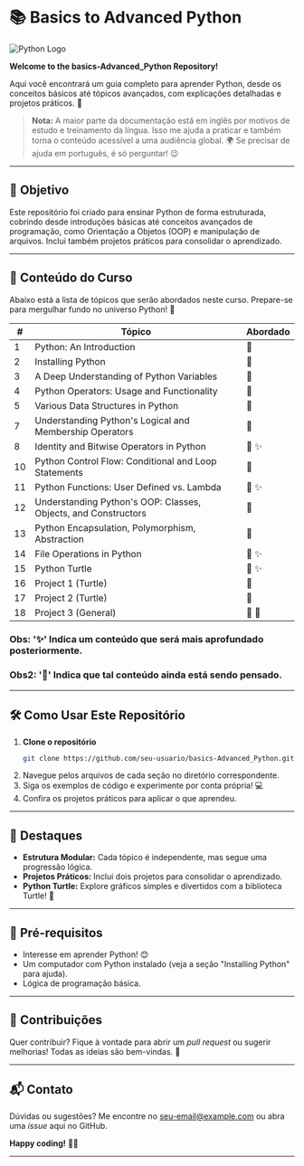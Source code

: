 # 📚 Basics to Advanced Python

![Python Logo](https://www.python.org/static/community_logos/python-logo.png)  

**Welcome to the basics-Advanced_Python Repository!**  

Aqui você encontrará um guia completo para aprender Python, desde os conceitos básicos até tópicos avançados, com explicações detalhadas e projetos práticos. 🚀

> **Nota:** A maior parte da documentação está em inglês por motivos de estudo e treinamento da língua. Isso me ajuda a praticar e também torna o conteúdo acessível a uma audiência global. 🌍 Se precisar de ajuda em português, é só perguntar! 😉

---

## 🎯 Objetivo
Este repositório foi criado para ensinar Python de forma estruturada, cobrindo desde introduções básicas até conceitos avançados de programação, como Orientação a Objetos (OOP) e manipulação de arquivos. Inclui também projetos práticos para consolidar o aprendizado.  

---

## 📑 Conteúdo do Curso
Abaixo está a lista de tópicos que serão abordados neste curso. Prepare-se para mergulhar fundo no universo Python! 🐍

| #  | Tópico                                           | Abordado |
|----|--------------------------------------------------|----------|
| 1  | Python: An Introduction                          | 📌       |
| 2  | Installing Python                                | 📌       |
| 3  | A Deep Understanding of Python Variables         | 📌       |
| 4  | Python Operators: Usage and Functionality        | 📌       |
| 5  | Various Data Structures in Python                | 📌       |
| 7  | Understanding Python's Logical and Membership Operators | 📌 |
| 8  | Identity and Bitwise Operators in Python         | 📌  ✨     |
| 10 | Python Control Flow: Conditional and Loop Statements | 📌   |
| 11 | Python Functions: User Defined vs. Lambda        | 📌  ✨     |
| 12 | Understanding Python's OOP: Classes, Objects, and Constructors | 📌 |
| 13 | Python Encapsulation, Polymorphism, Abstraction  | 📌       |
| 14 | File Operations in Python                        | 📌   ✨    |
| 15 | Python Turtle                                    | 📌 ✨      |
| 16 | Project 1 (Turtle)                                       | 📌       |
| 17 | Project 2 (Turtle)                                       | 📌       |
| 18 | Project 3 (General)                                       | 📌     📝  |


### Obs: '✨' Indica um conteúdo que será mais aprofundado posteriormente.
### Obs2: '📝' Indica que tal conteúdo ainda está sendo pensado.


---

## 🛠️ Como Usar Este Repositório
1. **Clone o repositório**  
   ```bash
   git clone https://github.com/seu-usuario/basics-Advanced_Python.git
   ```
2. Navegue pelos arquivos de cada seção no diretório correspondente.
3. Siga os exemplos de código e experimente por conta própria! 💻
4. Confira os projetos práticos para aplicar o que aprendeu.

---

## 🌟 Destaques
- **Estrutura Modular:** Cada tópico é independente, mas segue uma progressão lógica.
- **Projetos Práticos:** Inclui dois projetos para consolidar o aprendizado.
- **Python Turtle:** Explore gráficos simples e divertidos com a biblioteca Turtle! 🐢

---

## 📖 Pré-requisitos
- Interesse em aprender Python! 😊
- Um computador com Python instalado (veja a seção "Installing Python" para ajuda).
- Lógica de programação básica.

---

## 🤝 Contribuições
Quer contribuir? Fique à vontade para abrir um *pull request* ou sugerir melhorias! Todas as ideias são bem-vindas. 🌟

---

## 📬 Contato
Dúvidas ou sugestões? Me encontre no [seu-email@example.com](mailto:seu-email@example.com) ou abra uma *issue* aqui no GitHub.

**Happy coding!** 🎉🐍

---